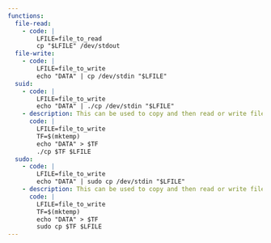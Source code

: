```yaml
---
functions:
  file-read:
    - code: |
        LFILE=file_to_read
        cp "$LFILE" /dev/stdout
  file-write:
    - code: |
        LFILE=file_to_write
        echo "DATA" | cp /dev/stdin "$LFILE"
  suid:
    - code: |
        LFILE=file_to_write
        echo "DATA" | ./cp /dev/stdin "$LFILE"
    - description: This can be used to copy and then read or write files from a restricted file systems or with elevated privileges.
      code: |
        LFILE=file_to_write
        TF=$(mktemp)
        echo "DATA" > $TF
        ./cp $TF $LFILE
  sudo:
    - code: |
        LFILE=file_to_write
        echo "DATA" | sudo cp /dev/stdin "$LFILE"
    - description: This can be used to copy and then read or write files from a restricted file systems or with elevated privileges.
      code: |
        LFILE=file_to_write
        TF=$(mktemp)
        echo "DATA" > $TF
        sudo cp $TF $LFILE
---
```

